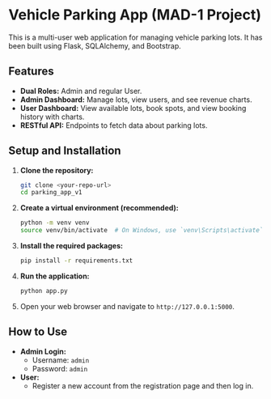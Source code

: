 # Vehicle Parking App (MAD-1 Project)

This is a multi-user web application for managing vehicle parking lots. It has been built using Flask, SQLAlchemy, and Bootstrap.

## Features

- **Dual Roles:** Admin and regular User.
- **Admin Dashboard:** Manage lots, view users, and see revenue charts.
- **User Dashboard:** View available lots, book spots, and view booking history with charts.
- **RESTful API:** Endpoints to fetch data about parking lots.

## Setup and Installation

1.  **Clone the repository:**
    ```bash
    git clone <your-repo-url>
    cd parking_app_v1
    ```

2.  **Create a virtual environment (recommended):**
    ```bash
    python -m venv venv
    source venv/bin/activate  # On Windows, use `venv\Scripts\activate`
    ```

3.  **Install the required packages:**
    ```bash
    pip install -r requirements.txt
    ```

4.  **Run the application:**
    ```bash
    python app.py
    ```

5.  Open your web browser and navigate to `http://127.0.0.1:5000`.

## How to Use

-   **Admin Login:**
    -   Username: `admin`
    -   Password: `admin`
-   **User:**
    -   Register a new account from the registration page and then log in.